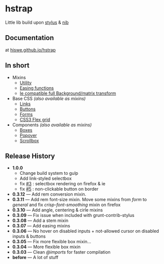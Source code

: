 # hstrap

Little lib build upon [stylus](http://learnboost.github.io/stylus/) & [nib](http://visionmedia.github.io/nib/)

## Documentation

at [hiswe.github.io/hstrap](http://hiswe.github.io/hstrap/)

## In short

- Mixins
  - [Utility](http://hiswe.github.io/hstrap/dist/mixins.html#general)
  - [Easing functions](http://hiswe.github.io/hstrap/dist/mixins.html#easing)
  - [Ie compatible full Background/matrix transform ](http://hiswe.github.io/hstrap/dist/mixins.html#ie)
- Base CSS *(also available as mixins)*
  - [Links](http://hiswe.github.io/hstrap/dist/base-css.html#links)
  - [Buttons](http://hiswe.github.io/hstrap/dist/base-css.html#buttons)
  - [Forms](http://hiswe.github.io/hstrap/dist/base-css.html#forms)
  - [CSS3 Flex grid](http://hiswe.github.io/hstrap/dist/base-css.html#layout)
- Components *(also available as mixins)*
  - [Boxes](http://hiswe.github.io/hstrap/dist/components.html#box)
  - [Popover](http://hiswe.github.io/hstrap/dist/components.html#popover)
  - [Scrollbox](http://hiswe.github.io/hstrap/dist/components.html#scrollbox)


## Release History

- **1.0.0**
  - Change build system to gulp
  - Add link-styled selectbox
  - fix [#3](https://github.com/Hiswe/hstrap/issues/3) : selectbox rendering on firefox &amp;   ie
  - fix [#5](https://github.com/Hiswe/hstrap/issues/5) : non-clickable button on border
- **0.3.12** — Add rem conversion mixin.
- **0.3.11** — Add rem font-size mixin. Move some mixins from *form* to *general* and fix *crisp-font-smoothing* mixin on firefox
- **0.3.10** — Add angle, centering & cirle mixins
- **0.3.09** — Fix issue when included with grunt-contrib-stylus
- **0.3.08** — Add a stem mixin
- **0.3.07** — Add easing mixins
- **0.3.06** — No hover on disabled inputs + not-allowed cursor on disabled inputs & buttons
- **0.3.05** — Fix more flexible box mixin…
- **0.3.04** — More flexible box mixin
- **0.3.03** — Clean *@imports* for faster compilation
- **before** — A lot of stuff
